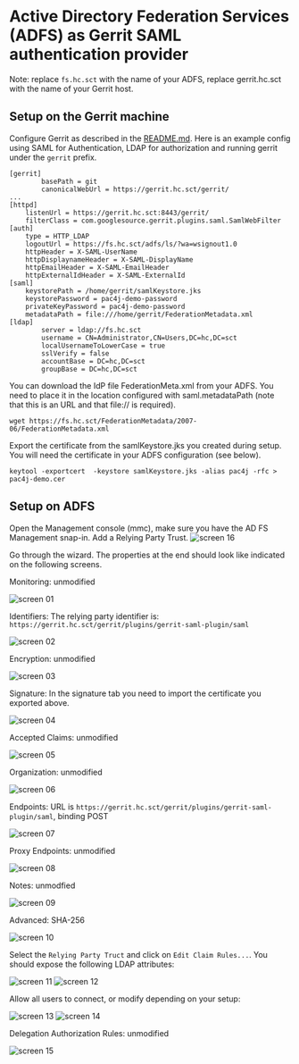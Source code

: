 # Active Directory Federation Services (ADFS) as Gerrit SAML authentication provider

Note: replace `fs.hc.sct` with the name of your ADFS, replace gerrit.hc.sct with the name of your Gerrit host.

## Setup on the Gerrit machine
Configure Gerrit as described in the [README.md](). Here is an example config
using SAML for Authentication, LDAP for authorization and running gerrit under the `gerrit` prefix.

    [gerrit]
            basePath = git
            canonicalWebUrl = https://gerrit.hc.sct/gerrit/
    ...
    [httpd]
        listenUrl = https://gerrit.hc.sct:8443/gerrit/
        filterClass = com.googlesource.gerrit.plugins.saml.SamlWebFilter
    [auth]
        type = HTTP_LDAP
        logoutUrl = https://fs.hc.sct/adfs/ls/?wa=wsignout1.0
        httpHeader = X-SAML-UserName
        httpDisplaynameHeader = X-SAML-DisplayName
        httpEmailHeader = X-SAML-EmailHeader
        httpExternalIdHeader = X-SAML-ExternalId
    [saml]
        keystorePath = /home/gerrit/samlKeystore.jks
        keystorePassword = pac4j-demo-password
        privateKeyPassword = pac4j-demo-password
        metadataPath = file:///home/gerrit/FederationMetadata.xml
    [ldap]
            server = ldap://fs.hc.sct
            username = CN=Administrator,CN=Users,DC=hc,DC=sct
            localUsernameToLowerCase = true
            sslVerify = false
            accountBase = DC=hc,DC=sct
            groupBase = DC=hc,DC=sct

You can download the IdP file FederationMeta.xml from your ADFS. You need to place it
in the location configured with saml.metadataPath (note that this is an URL and that file:// is required).

    wget https://fs.hc.sct/FederationMetadata/2007-06/FederationMetadata.xml


Export the certificate from the samlKeystore.jks you created during setup. You will need the certificate in your ADFS configuration (see below).

    keytool -exportcert  -keystore samlKeystore.jks -alias pac4j -rfc > pac4j-demo.cer

## Setup on ADFS

Open the Management console (mmc), make sure you have the AD FS Management snap-in. Add a Relying Party Trust.
![][screen16]

Go through the wizard. The properties at the end should look like indicated on the following screens.


Monitoring: unmodified

![][screen01]

Identifiers: The relying party identifier is: `https://gerrit.hc.sct/gerrit/plugins/gerrit-saml-plugin/saml`

![][screen02]

Encryption: unmodified

![][screen03]

Signature: In the signature tab you need to import the certificate you exported above.

![][screen04]

Accepted Claims: unmodified

![][screen05]

Organization: unmodified

![][screen06]

Endpoints: URL is `https://gerrit.hc.sct/gerrit/plugins/gerrit-saml-plugin/saml`, binding POST

![][screen07]

Proxy Endpoints: unmodified

![][screen08]

Notes: unmodfied

![][screen09]

Advanced: SHA-256

![][screen10]


Select the `Relying Party Truct` and click on `Edit Claim Rules...`.
You should expose the following LDAP attributes:

![][screen11]
![][screen12]

Allow all users to connect, or modify depending on your setup:

![][screen13]
![][screen14]

Delegation Authorization Rules: unmodified

![][screen15]



[screen01]: images/0.png    "screen 01"
[screen02]: images/1.png    "screen 02"
[screen03]: images/2.png    "screen 03"
[screen04]: images/3.png    "screen 04"
[screen05]: images/4.png    "screen 05"
[screen06]: images/5.png    "screen 06"
[screen07]: images/6.png    "screen 07"
[screen08]: images/7.png    "screen 08"
[screen09]: images/8.png    "screen 09"
[screen10]: images/9.png    "screen 10"
[screen11]: images/10.png   "screen 11"
[screen12]: images/11.png   "screen 12"
[screen13]: images/12.png   "screen 13"
[screen14]: images/13.png   "screen 14"
[screen15]: images/14.png   "screen 15"
[screen16]: images/15.png   "screen 16"









